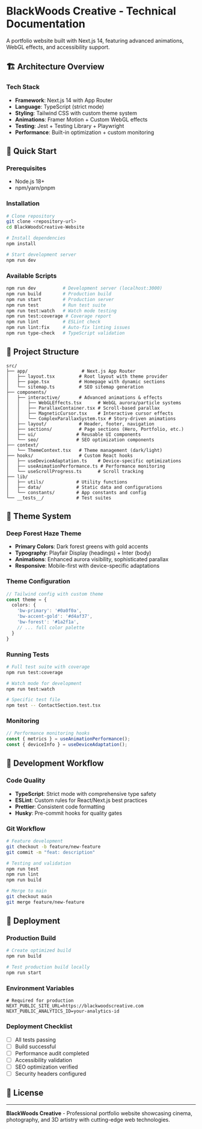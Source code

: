 # BlackWoods Creative - Technical Documentation

A portfolio website built with Next.js 14, featuring advanced animations, WebGL effects, and accessibility support.

## 🏗️ Architecture Overview

### Tech Stack
- **Framework**: Next.js 14 with App Router
- **Language**: TypeScript (strict mode)
- **Styling**: Tailwind CSS with custom theme system
- **Animations**: Framer Motion + Custom WebGL effects
- **Testing**: Jest + Testing Library + Playwright
- **Performance**: Built-in optimization + custom monitoring


## 🚀 Quick Start

### Prerequisites
- Node.js 18+ 
- npm/yarn/pnpm

### Installation
```bash
# Clone repository
git clone <repository-url>
cd BlackWoodsCreative-Website

# Install dependencies
npm install

# Start development server
npm run dev
```

### Available Scripts
```bash
npm run dev          # Development server (localhost:3000)
npm run build        # Production build
npm run start        # Production server
npm run test         # Run test suite
npm run test:watch   # Watch mode testing
npm run test:coverage # Coverage report
npm run lint         # ESLint check
npm run lint:fix     # Auto-fix linting issues
npm run type-check   # TypeScript validation
```

## 📁 Project Structure

```
src/
├── app/                    # Next.js App Router
│   ├── layout.tsx         # Root layout with theme provider
│   ├── page.tsx           # Homepage with dynamic sections
│   └── sitemap.ts         # SEO sitemap generation
├── components/
│   ├── interactive/       # Advanced animations & effects
│   │   ├── WebGLEffects.tsx      # WebGL aurora/particle systems
│   │   ├── ParallaxContainer.tsx # Scroll-based parallax
│   │   ├── MagneticCursor.tsx    # Interactive cursor effects
│   │   └── ComplexParallaxSystem.tsx # Story-driven animations
│   ├── layout/            # Header, footer, navigation
│   ├── sections/          # Page sections (Hero, Portfolio, etc.)
│   ├── ui/               # Reusable UI components
│   └── seo/              # SEO optimization components
├── context/
│   └── ThemeContext.tsx   # Theme management (dark/light)
├── hooks/                 # Custom React hooks
│   ├── useDeviceAdaptation.ts    # Device-specific optimizations
│   ├── useAnimationPerformance.ts # Performance monitoring
│   └── useScrollProgress.ts      # Scroll tracking
├── lib/
│   ├── utils/            # Utility functions
│   ├── data/             # Static data and configurations
│   └── constants/        # App constants and config
└── __tests__/            # Test suites
```

## 🎨 Theme System

### Deep Forest Haze Theme
- **Primary Colors**: Dark forest greens with gold accents
- **Typography**: Playfair Display (headings) + Inter (body)
- **Animations**: Enhanced aurora visibility, sophisticated parallax
- **Responsive**: Mobile-first with device-specific adaptations

### Theme Configuration
```typescript
// Tailwind config with custom theme
const theme = {
  colors: {
    'bw-primary': '#0a0f0a',
    'bw-accent-gold': '#d4af37',
    'bw-forest': '#1a2f1a',
    // ... full color palette
  }
}
```


### Running Tests
```bash
# Full test suite with coverage
npm run test:coverage

# Watch mode for development
npm run test:watch

# Specific test file
npm test -- ContactSection.test.tsx
```



### Monitoring
```typescript
// Performance monitoring hooks
const { metrics } = useAnimationPerformance();
const { deviceInfo } = useDeviceAdaptation();
```

## 🔧 Development Workflow

### Code Quality
- **TypeScript**: Strict mode with comprehensive type safety
- **ESLint**: Custom rules for React/Next.js best practices
- **Prettier**: Consistent code formatting
- **Husky**: Pre-commit hooks for quality gates

### Git Workflow
```bash
# Feature development
git checkout -b feature/new-feature
git commit -m "feat: description"

# Testing and validation
npm run test
npm run lint
npm run build

# Merge to main
git checkout main
git merge feature/new-feature
```

## 🚀 Deployment

### Production Build
```bash
# Create optimized build
npm run build

# Test production build locally
npm run start
```

### Environment Variables
```env
# Required for production
NEXT_PUBLIC_SITE_URL=https://blackwoodscreative.com
NEXT_PUBLIC_ANALYTICS_ID=your-analytics-id
```

### Deployment Checklist
- [ ] All tests passing
- [ ] Build successful
- [ ] Performance audit completed
- [ ] Accessibility validation
- [ ] SEO optimization verified
- [ ] Security headers configured

## 📜 License
---

**BlackWoods Creative** - Professional portfolio website showcasing cinema, photography, and 3D artistry with cutting-edge web technologies.
